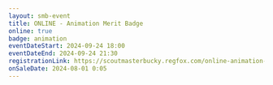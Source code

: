 ```yaml
---
layout: smb-event
title: ONLINE - Animation Merit Badge
online: true
badge: animation
eventDateStart: 2024-09-24 18:00
eventDateEnd: 2024-09-24 21:30
registrationLink: https://scoutmasterbucky.regfox.com/online-animation-merit-badge-2024-09-17pm
onSaleDate: 2024-08-01 0:05
---
```

